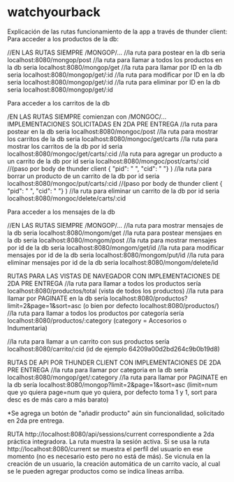﻿# watchyourback

Explicación de las rutas funcionamiento de la app a través de thunder client:
Para acceder a los productos de la db:

//EN LAS RUTAS SIEMPRE /MONGOP/...
//la ruta para postear en la db seria localhost:8080/mongop/post
//la ruta para llamar a todos los productos en la db seria localhost:8080/mongop/get
//la ruta para llamar por ID en la db seria localhost:8080/mongop/get/:id
//la ruta para modificar por ID en la db seria localhost:8080/mongop/get/:id
//la ruta para eliminar por ID en la db seria localhost:8080/mongop/get/:id

Para acceder a los carritos de la db

/EN LAS RUTAS SIEMPRE comienzan con /MONGOC/... IMPLEMENTACIONES SOLICITADAS EN 2DA PRE ENTREGA
//la ruta para postear en la db seria localhost:8080/mongoc/post
//la ruta para mostrar los carritos de la db seria localhost:8080/mongoc/get/carts
//la ruta para mostrar los carritos de la db por id seria localhost:8080/mongoc/get/carts/:cid
//la ruta para agregar un producto a un carrito de la db por id seria localhost:8080/mongoc/post/carts/:cid
//(paso por body de thunder client { "pid": " ", "cid": " "} )
//la ruta para borrar un producto de un carrito de la db por id seria localhost:8080/mongoc/put/carts/:cid
//(paso por body de thunder client { "pid": " ", "cid": " "} )
//la ruta para eliminar un carrito de la db por id seria localhost:8080/mongoc/delete/carts/:cid

Para acceder a los mensajes de la db

//EN LAS RUTAS SIEMPRE /MONGOP/...
//la ruta para mostrar mensajes de la db seria localhost:8080/mongom/get
//la ruta para postear mensjaes en la db seria localhost:8080/mongom/post
//la ruta para mostrar mensajes por id de la db seria localhost:8080/mongom/get/id
//la ruta para modificar mensajes por id de la db seria localhost:8080/mongom/put/id
//la ruta para eliminar mensajes por id de la db seria localhost:8080/mongom/delete/id


RUTAS PARA LAS VISTAS DE NAVEGADOR CON IMPLEMENTACIONES DE 2DA PRE ENTREGA
//la ruta para llamar a todos los productos sería localhost:8080/productos/total (vista de todos los productos)
//la ruta para llamar por PAGINATE en la db sería localhost:8080/productos?limit=2&page=1&sort=asc (o bien por defecto localhost:8080/productos/)
//la ruta para llamar a todos los productos por categoría sería localhost:8080/productos/:category (category = Accesorios o Indumentaria)

//la ruta para llamar a un carrito con sus productos sería localhost:8080/carrito/:cid (id de ejemplo 64209a00d2bd264c9b0b19d8)

RUTAS DE API POR THUNDER CLIENT CON IMPLEMENTACIONES DE 2DA PRE ENTREGA
//la ruta para llamar por categoria en la db sería localhost:8080/mongop/get/:category
//la ruta para llamar por PAGINATE en la db sería localhost:8080/mongop?limit=2&page=1&sort=asc (limit=num que yo quiera page=num que yo quiera, por defecto toma 1 y 1, sort para desc es de más caro a más barato)

*Se agrega un botón de "añadir producto" aún sin funcionalidad, solicitado en 2da pre entrega.


RUTA http://localhost:8080/api/sessions/current correspondiente a 2da práctica integradora. La ruta muestra la sesión activa. Si se usa la ruta http://localhost:8080/current se muestra el perfíl del usuario en ese momento (no es necesario esto pero no está de más).
Se vicnula en la creación de un usuario, la creación automática de un carrito vacío, al cual se le pueden agregar productos como se indica líneas arriba.

